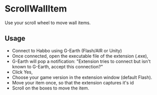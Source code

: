 # ScrollWallItem
Use your scroll wheel to move wall items.

## Usage
* Connect to Habbo using G-Earth (Flash/AIR or Unity)
* Once connected, open the executable file of the extension (.exe),
* G-Earth will pop a notification: "Extension tries to connect but isn't known to G-Earth, accept this connection?"
* Click Yes,
* Choose your game version in the extension window (default Flash).
* Move your item once, so that the extension captures it's id
* Scroll on the boxes to move the item.
